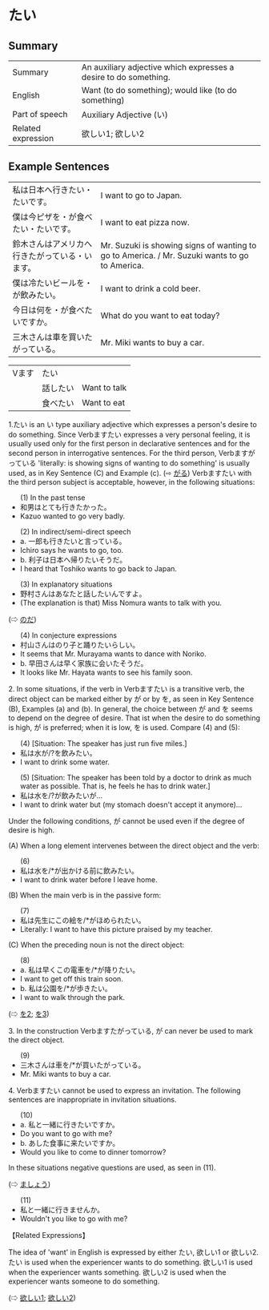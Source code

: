 # たい

## Summary

<table><tr>   <td>Summary</td>   <td>An auxiliary adjective which expresses a desire to do something.</td></tr><tr>   <td>English</td>   <td>Want (to do something); would like (to do something)</td></tr><tr>   <td>Part of speech</td>   <td>Auxiliary Adjective (い)</td></tr><tr>   <td>Related expression</td>   <td>欲しい1; 欲しい2</td></tr></table>

## Example Sentences

<table><tr>   <td>私は日本へ行きたい・たいです。</td>   <td>I want to go to Japan.</td></tr><tr>   <td>僕は今ピザを・が食べたい・たいです。</td>   <td>I want to eat pizza now.</td></tr><tr>   <td>鈴木さんはアメリカへ行きたがっている・います。</td>   <td>Mr. Suzuki is showing signs of wanting to go to America. / Mr. Suzuki wants to go to America.</td></tr><tr>   <td>僕は冷たいビールを・が飲みたい。</td>   <td>I want to drink a cold beer.</td></tr><tr>   <td>今日は何を・が食べたいですか。</td>   <td>What do you want to eat today?</td></tr><tr>   <td>三木さんは車を買いたがっている。</td>   <td>Mr. Miki wants to buy a car.</td></tr></table>

<table class="table"> <tbody><tr class="tr head"> <td class="td"><span class="bold"><span>Vます</span></span></td> <td class="td"><span class="concept">たい</span> </td> <td class="td"><span>&nbsp;</span></td> </tr> <tr class="tr"> <td class="td"><span>&nbsp;</span></td> <td class="td"><span>話し<span class="concept">たい</span></span> </td> <td class="td"><span>Want    to talk</span></td> </tr> <tr class="tr"> <td class="td"><span>&nbsp;</span></td> <td class="td"><span>食べ<span class="concept">たい</span></span> </td> <td class="td"><span>Want    to eat</span></td> </tr></tbody></table>

<p>1.<span class="cloze">たい</span> is an い type auxiliary adjective which expresses a person's desire to do something. Since Verbます<span class="cloze">たい</span> expresses a very personal feeling, it is usually used only for the first person in declarative sentences and for the second person in interrogative sentences. For the third person, Verbますがっている 'literally: is showing signs of wanting to do something' is usually used, as in Key Sentence (C) and Example (c). (⇨ <a href="#㊦ がる">がる</a>) Verbます<span class="cloze">たい</span> with the third person subject is acceptable, however, in the following situations:</p>  <ul>(1) In the past tense <div class="divide"></div> <li>和男はとても行き<span class="cloze">たかった</span>。</li> <li>Kazuo wanted to go very badly.</li> </ul>  <ul>(2) In indirect/semi-direct speech <div class="divide"></div> <li>a. 一郎も行き<span class="cloze">たい</span>と言っている。</li> <li>Ichiro says he wants to go, too.</li> <div class="divide"></div> <li>b. 利子は日本へ帰り<span class="cloze">たい</span>そうだ。</li> <li>I heard that Toshiko wants to go back to Japan.</li> </ul>  <ul>(3) In explanatory situations <div class="divide"></div> <li>野村さんはあなたと話し<span class="cloze">たい</span>んですよ。</li> <li>(The explanation is that) Miss Nomura wants to talk with you.</li> </ul>  <p>(⇨ <a href="#㊦ のだ">のだ</a>)</p>  <ul>(4) In conjecture expressions <li>村山さんはのり子と踊り<span class="cloze">たい</span>らしい。</li> <li>It seems that Mr. Murayama wants to dance with Noriko.</li> <div class="divide"></div> <li>b. 早田さんは早く家族に会い<span class="cloze">た</span>そうだ。</li> <li>It looks like Mr. Hayata wants to see his family soon.</li> </ul>  <p>2. In some situations, if the verb in Verbます<span class="cloze">たい</span> is a transitive verb, the direct object can be marked either by が or by を, as seen in Key Sentence (B), Examples (a) and (b). In general, the choice between が and を seems to depend on the degree of desire. That ist when the desire to do something is high, が is preferred; when it is low, を is used. Compare (4) and (5):</p>   <ul>(4) [Situation: The speaker has just run five miles.] <div class="divide"></div> <li>私は水が/?を飲み<span class="cloze">たい</span>。</li> <li>I want to drink some water.</li> </ul>  <ul>(5) [Situation: The speaker has been told by a doctor to drink as much water as possible. That is, he feels he has to drink water.] <div class="divide"></div> <li>私は水を/?が飲み<span class="cloze">たい</span>が…</li> <li>I want to drink water but (my stomach doesn't accept it anymore)...</li> </ul>  <p>Under the following conditions, が cannot be used even if the degree of desire is high.</p>  <p>(A) When a long element intervenes between the direct object and the verb:</p>  <ul>(6) <li>私は水を/*が出かける前に飲み<span class="cloze">たい</span>。</li> <li>I want to drink water before I leave home.</li> </ul>  <p>(B) When the main verb is in the passive form:</p>  <ul>(7) <li>私は先生にこの絵を/*がほめられ<span class="cloze">たい</span>。</li> <li>Literally: I want to have this picture praised by my teacher.</li> </ul>  <p>(C) When the preceding noun is not the direct object:</p>  <ul>(8)  <li>a. 私は早くこの電車を/*が降り<span class="cloze">たい</span>。</li> <li>I want to get off this train soon.</li> <div class="divide"></div> <li>b. 私は公園を/*が歩き<span class="cloze">たい</span>。</li> <li>I want to walk through the park.</li> </ul>  <p>(⇨ <a href="#㊦ を (2)">を2</a>; <a href="#㊦ を (3)">を3</a>)</p>  <p>3. In the construction Verbますたがっている, が can never be used to mark the direct object.</p>  <ul>(9) <li>三木さんは車を/*が買いたがっている。</li> <li>Mr. Miki wants to buy a car.</li> </ul>  <p>4. Verbます<span class="cloze">たい</span> cannot be used to express an invitation. The following sentences are inappropriate in invitation situations.</p>  <ul>(10) <li>a. 私と一緒に行き<span class="cloze">たい</span>ですか。</li> <li>Do you want to go with me?</li> <div class="divide"></div> <li>b. あした食事に来<span class="cloze">たい</span>ですか。</li> <li>Would you like to come to dinner tomorrow?</li> </ul>  <p>In these situations negative questions are used, as seen in (11).</p>  <p>(⇨ <a href="#㊦ ましょう">ましょう</a>)</p>  <ul>(11) <li>私と一緒に行きませんか。</li> <li>Wouldn't you like to go with me?</li> </ul>  <p>【Related Expressions】</p>  <p>The idea of 'want' in English is expressed by either <span class="cloze">たい</span>, 欲しい1 or 欲しい2. <span class="cloze">たい</span> is used when the experiencer wants to do something. 欲しい1 is used when the experiencer wants something. 欲しい2 is used when the experiencer wants someone to do something.</p>   <p>(⇨ <a href="#㊦ 欲しい・ほしい (1)">欲しい1</a>; <a href="#㊦ 欲しい・ほしい (2)">欲しい2</a>)</p>

